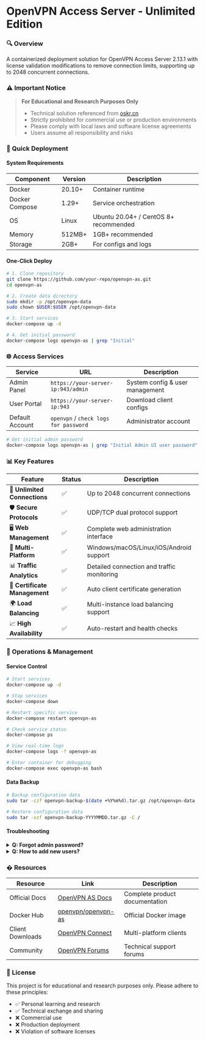 # OpenVPN Access Server - Unlimited Edition

### 🔍 Overview

A containerized deployment solution for OpenVPN Access Server 2.13.1 with license validation modifications to remove connection limits, supporting up to 2048 concurrent connections.

### ⚠️ Important Notice

> **For Educational and Research Purposes Only**
> 
> - Technical solution referenced from [oskr.cn](https://oskr.cn/archives/openvpnaccessserver294po-jie-ren-shu-xian-zhi)
> - Strictly prohibited for commercial use or production environments
> - Please comply with local laws and software license agreements
> - Users assume all responsibility and risks

### 🚀 Quick Deployment

#### System Requirements

| Component | Version | Description |
|-----------|---------|-------------|
| Docker | 20.10+ | Container runtime |
| Docker Compose | 1.29+ | Service orchestration |
| OS | Linux | Ubuntu 20.04+ / CentOS 8+ recommended |
| Memory | 512MB+ | 1GB+ recommended |
| Storage | 2GB+ | For configs and logs |

#### One-Click Deploy

```bash
# 1. Clone repository
git clone https://github.com/your-repo/openvpn-as.git
cd openvpn-as

# 2. Create data directory
sudo mkdir -p /opt/openvpn-data
sudo chown $USER:$USER /opt/openvpn-data

# 3. Start services
docker-compose up -d

# 4. Get initial password
docker-compose logs openvpn-as | grep "Initial"
```

### 🌐 Access Services

| Service | URL | Description |
|---------|-----|-------------|
| Admin Panel | `https://your-server-ip:943/admin` | System config & user management |
| User Portal | `https://your-server-ip:943` | Download client configs |
| Default Account | `openvpn` / `check logs for password` | Administrator account |

```bash
# Get initial admin password
docker-compose logs openvpn-as | grep "Initial Admin UI user password"
```

### 📊 Key Features

| Feature | Status | Description |
|---------|--------|-------------|
| 🚀 **Unlimited Connections** | ✅ | Up to 2048 concurrent connections |
| 🛡️ **Secure Protocols** | ✅ | UDP/TCP dual protocol support |
| 🖥️ **Web Management** | ✅ | Complete web administration interface |
| 📱 **Multi-Platform** | ✅ | Windows/macOS/Linux/iOS/Android support |
| 📊 **Traffic Analytics** | ✅ | Detailed connection and traffic monitoring |
| 🔐 **Certificate Management** | ✅ | Auto client certificate generation |
| 🌍 **Load Balancing** | ✅ | Multi-instance load balancing support |
| 📈 **High Availability** | ✅ | Auto-restart and health checks |

### 🔧 Operations & Management

#### Service Control

```bash
# Start services
docker-compose up -d

# Stop services
docker-compose down

# Restart specific service
docker-compose restart openvpn-as

# Check service status
docker-compose ps

# View real-time logs
docker-compose logs -f openvpn-as

# Enter container for debugging
docker-compose exec openvpn-as bash
```

#### Data Backup

```bash
# Backup configuration data
sudo tar -czf openvpn-backup-$(date +%Y%m%d).tar.gz /opt/openvpn-data

# Restore configuration data
sudo tar -xzf openvpn-backup-YYYYMMDD.tar.gz -C /
```

#### Troubleshooting

<details>
<summary><strong>Q: Forgot admin password?</strong></summary>

```bash
# Reset admin password
docker-compose exec openvpn-as /usr/local/openvpn_as/scripts/sacli --user openvpn --new_pass newpassword123 SetLocalPassword
```
</details>

<details>
<summary><strong>Q: How to add new users?</strong></summary>

```bash
# Add user via command line
docker-compose exec openvpn-as /usr/local/openvpn_as/scripts/sacli --user username --new_pass password123 SetLocalPassword
```
</details>

### � Resources

| Resource | Link | Description |
|----------|------|-------------|
| Official Docs | [OpenVPN AS Docs](https://openvpn.net/access-server/) | Complete product documentation |
| Docker Hub | [openvpn/openvpn-as](https://hub.docker.com/r/openvpn/openvpn-as) | Official Docker image |
| Client Downloads | [OpenVPN Connect](https://openvpn.net/client-connect-vpn-for-windows/) | Multi-platform clients |
| Community | [OpenVPN Forums](https://forums.openvpn.net/) | Technical support forums |

### 📄 License

This project is for educational and research purposes only. Please adhere to these principles:

- ✅ Personal learning and research
- ✅ Technical exchange and sharing
- ❌ Commercial use
- ❌ Production deployment
- ❌ Violation of software licenses